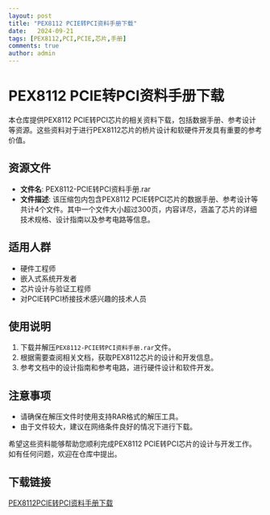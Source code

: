 ```yaml
---
layout: post
title: "PEX8112 PCIE转PCI资料手册下载"
date:   2024-09-21
tags: [PEX8112,PCI,PCIE,芯片,手册]
comments: true
author: admin
---
```

# PEX8112 PCIE转PCI资料手册下载

本仓库提供PEX8112 PCIE转PCI芯片的相关资料下载，包括数据手册、参考设计等资源。这些资料对于进行PEX8112芯片的桥片设计和软硬件开发具有重要的参考价值。

## 资源文件

- **文件名**: PEX8112-PCIE转PCI资料手册.rar
- **文件描述**: 该压缩包内包含PEX8112 PCIE转PCI芯片的数据手册、参考设计等共计4个文件。其中一个文件大小超过300页，内容详尽，涵盖了芯片的详细技术规格、设计指南以及参考电路等信息。

## 适用人群

- 硬件工程师
- 嵌入式系统开发者
- 芯片设计与验证工程师
- 对PCIE转PCI桥接技术感兴趣的技术人员

## 使用说明

1. 下载并解压`PEX8112-PCIE转PCI资料手册.rar`文件。
2. 根据需要查阅相关文档，获取PEX8112芯片的设计和开发信息。
3. 参考文档中的设计指南和参考电路，进行硬件设计和软件开发。

## 注意事项

- 请确保在解压文件时使用支持RAR格式的解压工具。
- 由于文件较大，建议在网络条件良好的情况下进行下载。

希望这些资料能够帮助您顺利完成PEX8112 PCIE转PCI芯片的设计与开发工作。如有任何问题，欢迎在仓库中提出。

## 下载链接

[PEX8112PCIE转PCI资料手册下载](https://pan.quark.cn/s/a4accdc80d80)